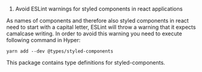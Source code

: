 1. Avoid ESLint warnings for styled components in react applications

As names of components and therefore also styled components in react need to start with a capital letter, ESLint will throw a warning that it expects camalcase writing. 
In order to avoid this warning you need to execute following command in Hyper: 

```yarn add --dev @types/styled-components```

This package contains type definitions for styled-components. 
